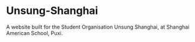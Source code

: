 # Unsung-Shanghai

A website built for the Student Organisation Unsung Shanghai, at Shanghai American School, Puxi.
